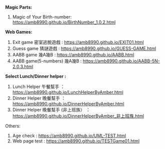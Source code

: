 **Magic Parts:**
  1. Magic of Your Birth-number: https://amb8990.github.io/BirthNumber_1.0.2.html

**Web Games:**
  1. Exit game 密室逃脫遊戲 : https://amb8990.github.io/EXIT01.html
  2. Guess game 猜謎遊戲 : https://amb8990.github.io/GUESS-GAME.html
  3. AABB game 幾A幾B : https://amb8990.github.io/AABB.html
  4. AABB game(5-numbers) 幾A幾B : https://amb8990.github.io/AABB-5N-2.0.3.html
    
**Select Lunch/Dinner helper :**
  1. Lunch Helper 午餐幫手 ：https://amb8990.github.io/LunchHelperByAmber.html
  2. Dinner Helper 晚餐幫手 ：https://amb8990.github.io/DinnerHelperByAmber.html
  3. Dinner Helper 晚餐幫手 (非上班族） ：https://amb8990.github.io/DinnerHelperByAmber_非上班族.html
     
Others:
  1. Age check : https://amb8990.github.io/UML-TEST.html
  2. Web page test : https://amb8990.github.io/TESTGame01.html
